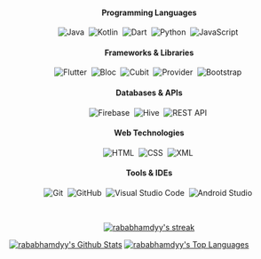 <div align="center">

#### Programming Languages
![Java](https://img.shields.io/badge/-Java-05122A?style=flat&logo=java)&nbsp;
![Kotlin](https://img.shields.io/badge/-Kotlin-05122A?style=flat&logo=kotlin)&nbsp;
![Dart](https://img.shields.io/badge/-Dart-05122A?style=flat&logo=dart)&nbsp;
![Python](https://img.shields.io/badge/-Python-05122A?style=flat&logo=python)&nbsp;
![JavaScript](https://img.shields.io/badge/-JavaScript-05122A?style=flat&logo=javascript)&nbsp;

#### Frameworks & Libraries
![Flutter](https://img.shields.io/badge/-Flutter-05122A?style=flat&logo=flutter)&nbsp;
![Bloc](https://img.shields.io/badge/-Bloc-05122A?style=flat&logo=bloc)&nbsp;
![Cubit](https://img.shields.io/badge/-Cubit-05122A?style=flat&logo=cubit)&nbsp;
![Provider](https://img.shields.io/badge/-Provider-05122A?style=flat&logo=provider)&nbsp;
![Bootstrap](https://img.shields.io/badge/-Bootstrap-05122A?style=flat&logo=bootstrap)&nbsp;

#### Databases & APIs
![Firebase](https://img.shields.io/badge/-Firebase-05122A?style=flat&logo=firebase)&nbsp;
![Hive](https://img.shields.io/badge/-Hive-05122A?style=flat&logo=hive)&nbsp;
![REST API](https://img.shields.io/badge/-REST%20API-05122A?style=flat&logo=restapi)&nbsp;

#### Web Technologies
![HTML](https://img.shields.io/badge/-HTML-05122A?style=flat&logo=HTML5)&nbsp;
![CSS](https://img.shields.io/badge/-CSS-05122A?style=flat&logo=CSS3&logoColor=1572B6)&nbsp;
![XML](https://img.shields.io/badge/-XML-05122A?style=flat&logo=XML)&nbsp;

#### Tools & IDEs
![Git](https://img.shields.io/badge/-Git-05122A?style=flat&logo=git)&nbsp;
![GitHub](https://img.shields.io/badge/-GitHub-05122A?style=flat&logo=github)&nbsp;
![Visual Studio Code](https://img.shields.io/badge/-VS%20Code-05122A?style=flat&logo=visual-studio-code&logoColor=007ACC)&nbsp;
![Android Studio](https://img.shields.io/badge/-Android%20Studio-05122A?style=flat&logo=android-studio)&nbsp;

</div>

<br>


<p align="center">
    <a href="https://github.com/rababhamdyy/github-readme-streak-stats">
        <img title="🔥 Get streak stats for your profile at git.io/streak-stats" alt="rababhamdyy's streak" src="https://github-readme-streak-stats.herokuapp.com/?user=rababhamdyy&theme=black-ice&hide_border=true&stroke=0000&background=060A0CD0" />
    </a>
</p>


<a href="https://github.com/rababhamdyy/github-readme-stats"><img alt="rababhamdyy's Github Stats" src="https://github-readme-stats.vercel.app/api?username=rababhamdyy&show_icons=true&count_private=true&theme=react&hide_border=true&bg_color=0D1117" /></a>
<a href="https://github.com/rababhamdyy/github-readme-stats"><img alt="rababhamdyy's Top Languages" src="https://github-readme-stats.vercel.app/api/top-langs/?username=rababhamdyy&langs_count=8&count_private=true&layout=compact&theme=react&hide_border=true&bg_color=0D1117" /></a>


